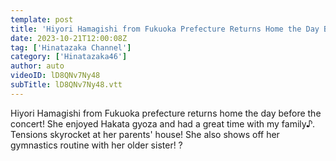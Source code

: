 ```yaml
---
template: post
title: 'Hiyori Hamagishi from Fukuoka Prefecture Returns Home the Day Before the Concert!'
date: 2023-10-21T12:00:08Z
tag: ['Hinatazaka Channel']
category: ['Hinatazaka46']
author: auto 
videoID: lD8QNv7Ny48
subTitle: lD8QNv7Ny48.vtt
---
```

Hiyori Hamagishi from Fukuoka prefecture returns home the day before the concert! She enjoyed Hakata gyoza and had a great time with my family♪. Tensions skyrocket at her parents' house! She also shows off her gymnastics routine with her older sister! ?
